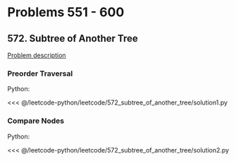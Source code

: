 # Problems 551 - 600

## 572. Subtree of Another Tree

[Problem description](https://leetcode.com/problems/subtree-of-another-tree/)

### Preorder Traversal

Python:

<<< @/leetcode-python/leetcode/572_subtree_of_another_tree/solution1.py

### Compare Nodes

Python:

<<< @/leetcode-python/leetcode/572_subtree_of_another_tree/solution2.py
